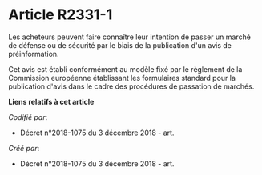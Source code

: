 # Article R2331-1

Les acheteurs peuvent faire connaître leur intention de passer un marché de défense ou de sécurité par le biais de la
publication d'un avis de préinformation.

Cet avis est établi conformément au modèle fixé par le règlement de la Commission européenne établissant les formulaires
standard pour la publication d'avis dans le cadre des procédures de passation de marchés.

**Liens relatifs à cet article**

_Codifié par_:

  - Décret n°2018-1075 du 3 décembre 2018 - art.

_Créé par_:

  - Décret n°2018-1075 du 3 décembre 2018 - art.
